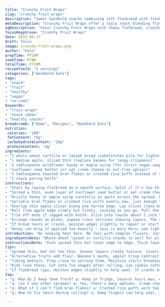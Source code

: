 ```yaml
---
title: "Crunchy Fruit Wraps"
slug: "crunchy-fruit-wraps"
description: "Sweet handheld snacks combining soft flatbread with fresh fruit, crunchy cereal, and natural sweeteners. Adapted for nut allergies by swapping peanut butter for sunflower seed butter or oat cream cheese. Simple roll technique yields bite-sized rounds resembling sushi, perfect for casual finger food or quick fruit fixes. Requires no cooking, just knife skills and attention to even spread and roll tension. Textural contrast between chewy bread, crispy flakes, and soft banana notes. No dairy, eggs, or tree nuts for allergy-safe versatility. A quick assembly, good for snacks or light dessert."
metaDescription: "Crunchy Fruit Wraps offer a tasty snack blending flatbread, fruit, cereal, and sweeteners, all without cooking. Perfect for allergy-friendly enjoyment."
ogDescription: "Savor Crunchy Fruit Wraps with chewy flatbread, crunchy cereal, and fresh fruit. No cooking needed – great for quick snacks or casual gatherings."
focusKeyphrase: "Crunchy Fruit Wraps"
date: 2025-09-27
draft: false
image: crunchy-fruit-wraps.png
author: "Kate"
prepTime: PT10M
cookTime: PT0M
totalTime: PT10M
recipeYield: "2 servings"
categories: ["Handheld Eats"]
tags:
- "snack"
- "fruit"
- "healthy"
- "vegan"
- "no-cook"
keywords:
- "fruit wraps"
- "snack ideas"
- "healthy snacks"
breadcrumb: ["Home", "Recipes", "Handheld Eats"]
nutrition: 
 calories: "180"
 fatContent: "6g"
 carbohydrateContent: "28g"
 proteinContent: "4g"
ingredients:
- "1 whole wheat tortilla or lavash bread (substitutes pita for lighter texture)"
- "1 medium apple, sliced thin (replace banana for tangy crispness)"
- "2 tablespoons wildflower honey or maple syrup (for strict vegan swap)"
- "sunflower seed butter (or oat cream cheese as nut-free option)"
- "2 tablespoons toasted bran flakes or crushed rice puffs instead of corn flakes"
- "1 sharp paring knife"
instructions:
- "Start by laying flatbread on a smooth surface. Split if it's too thick — thinner is easier to roll tight."
- "Spread a thin, even layer of sunflower seed butter or oat cream cheese over the entire surface. Don't glob it on — thin coats prevent slipping and sogginess."
- "Drizzle honey or maple syrup carefully in spots across the spread. Use the back of a spoon to gently blend just a bit; letting stickiness mingle with creamy tang."
- "Sprinkle bran flakes or crushed rice puffs evenly now, just enough to cover surface but not overload. Crunch here is key—too much and it collapses on rolling."
- "Overlap thin apple slices along one narrow edge. Lay slices close but not stacked too thick—makes rolling easier and mess less likely."
- "Roll from apple edge slowly but firmly, tucking as you go. Pull the edge taut to create a compact cylinder that holds together. Slight resistance means it’s tight enough."
- "Trim off ends if ragged with knife. Slice into rounds about 1 inch thick — sturdiness here depends on tight roll and even slice."
- "Arrange rounds on plate, expose cross sections showing layers. The crunch should echo, the fruity aroma lifts. Serve cold or room temp. Use fingers or chopsticks."
- "If bread tears or cracks, moisten edges slightly to repair or start over with softer flatbread. Thin slices of fruit ripen quicker; prep close to serving time."
- "Honey can drip if applied too heavily — less is more here; use light drizzles and distribute evenly."
introduction: "No cooking heat here. No fuss with complex flavors. Just simple layers. Crisp, chewy, soft. Warm bread holds sweet cream, sticky syrup, and fresh fruit in a neat roll. Crunch from flakes, unexpected snap against smooth spread. Technique matters — how thin or thick you slice, spread, and roll defines final bite integrity. Good knife work prevents tearing, keeps edges sharp and shapes intact. Great for quick assembling, schools, or lazy snack days. Alternative spreads and fruits keep it allergy friendly and add interest. Master this and snack attacks recede."
ingredientsNote: "Whole wheat lavash or tortilla stands in well for pita — often thinner, easier to roll tightly without cracking. Apple’s tang balances sweetness, offers firm texture unlike mushier banana. Honey or maple syrup sticky enough to bind flakes, just don’t drown it. Sunflower seed butter replaces peanut butter to avoid nut allergens. Oat cream cheese adds creamy tang and moisture control. Rice puffs or bran flakes add crunch, change flavor slightly but keep structure. Using suitable spreads prevents sogginess; too much syrup or water-heavy fruit ruins crunch. Thin slices needed to ease rolling without splits."
instructionsNote: "Push spread thin but cover edge to edge. Thick layers bulk unwieldy rolls prone to bursting. Rolling technique trumps speed — tuck edges under and pull gently for compact shape. Uneven rolling creates gaps, flake spills. Use knife with steady pressure for clean slices, not sawing motion—fragile rolls shred easily. Watch for crumbs on knife between slices. Roll tight enough to hold form but not so tight that bread tears or slipping occurs. Ideal thickness slice about 1 inch; thinner rounds fall apart, thicker too bulky. Serve soon — moisture migration softens crunch if left long. Keep chilled if preparing in advance."
tips:
- "Spread thin, but not too thin. Uneven layers create failure. Covers edges well. Focus on balance. Too much on one side? Risk tear. Roll tension keeps shape tight."
- "Alternative fruits add flair. Banana’s mushy, apple? Crisp contrast. Prepare carefully. Thin slices ease rolling. Layers should hug tight—you want structure. Not too bulky."
- "Timing matters. Prep close to serving time. Moisture starts breaking crunch after a bit. Use honey or syrup sparingly, drizzle lightly. Apply evenly to avoid sogginess."
- "Kids love these. Cut into fun shapes after rolling; use cookie cutters. Makes it enticing. Watch knife pressure while slicing—don't rush, keep clean cuts."
- "If flatbread rips, moisten edges slightly to help seal. If cracks happen? Try a softer flatbread next. Start again if needed. Don’t stress about perfection."
faq:
- "q: How do I keep them fresh? a: Keep in fridge, several hours max. Airtight container helps. Lay parchment between rolls or they'll stick together. Crunch lessens overnight."
- "q: Can I use other spreads? a: Yes, there's many options. Cream cheese for richness. Yogurt for tang. Substitute whatever fits—be creative. Just maintain balance."
- "q: What if I can’t find bran flakes? a: Crushed rice puffs work too, even granola. Texture changes a bit. Adjust sweetness where needed—some granolas vary in sugar content."
- "q: How to fix tears during rolling? a: Damp fingers can help seal. If too ragged, peel back and start over on another flatbread. Don’t force it too tight next time."

---
```

